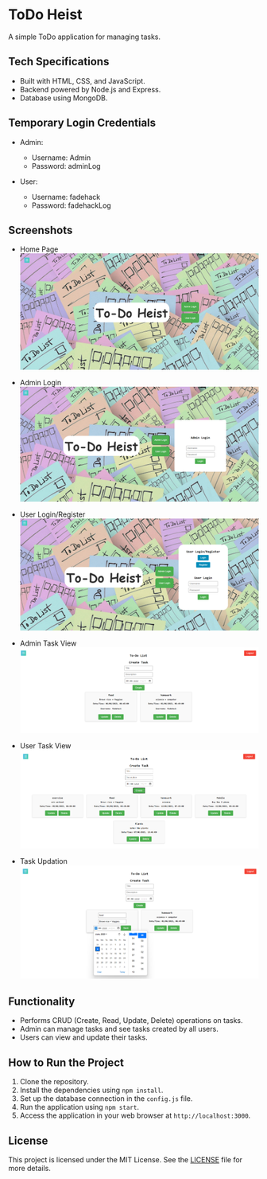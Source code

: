 # ToDo Heist

A simple ToDo application for managing tasks.

## Tech Specifications

- Built with HTML, CSS, and JavaScript.
- Backend powered by Node.js and Express.
- Database using MongoDB.

## Temporary Login Credentials

- Admin:
  - Username: Admin
  - Password: adminLog

- User:
  - Username: fadehack
  - Password: fadehackLog

## Screenshots

- Home Page
  ![Admin Login](./public/screenshots/homePage.png)

- Admin Login
  ![Admin Login](./public/screenshots/adminLogin.png)

- User Login/Register
  ![User Login/Register](./public/screenshots/userLogin.png)

- Admin Task View
  ![Admin Task View](./public/screenshots/adminTaskView.png)

- User Task View
  ![User Task View](./public/screenshots/userTaskView.png)

- Task Updation
  ![Task Updation](./public/screenshots/taskUpdation.png)


## Functionality

- Performs CRUD (Create, Read, Update, Delete) operations on tasks.
- Admin can manage tasks and see tasks created by all users.
- Users can view and update their tasks.

## How to Run the Project

1. Clone the repository.
2. Install the dependencies using `npm install`.
3. Set up the database connection in the `config.js` file.
4. Run the application using `npm start`.
5. Access the application in your web browser at `http://localhost:3000`.

## License

This project is licensed under the MIT License. See the [LICENSE](LICENSE) file for more details.
